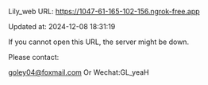 Lily_web URL: https://1047-61-165-102-156.ngrok-free.app

Updated at: 2024-12-08 18:31:19

If you cannot open this URL, the server might be down.

Please contact: 

goley04@foxmail.com Or Wechat:GL_yeaH